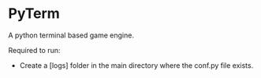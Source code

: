 # PyTerm
A python terminal based game engine.

Required to run:
  - Create a [logs] folder in the main directory where the conf.py file exists.
